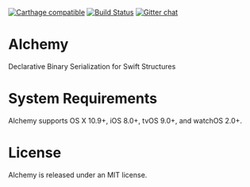 [![Carthage compatible](https://img.shields.io/badge/Carthage-compatible-4BC51D.svg?style=flat)](https://github.com/Carthage/Carthage)
[![Build Status](https://travis-ci.org/typelift/Alchemy.svg?branch=master)](https://travis-ci.org/typelift/Alchemy)
[![Gitter chat](https://badges.gitter.im/DPVN/chat.png)](https://gitter.im/typelift/general?utm_source=share-link&utm_medium=link&utm_campaign=share-link)

# Alchemy
 
Declarative Binary Serialization for Swift Structures 

# System Requirements
 
Alchemy supports OS X 10.9+, iOS 8.0+, tvOS 9.0+, and watchOS 2.0+.

# License
 
Alchemy is released under an MIT license.
